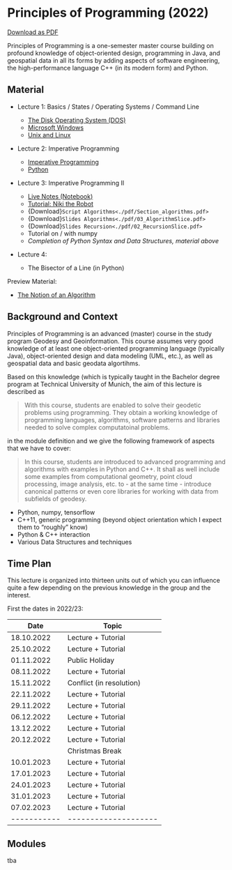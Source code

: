 # Principles of Programming (2022)

<a href="principles-of-programming.pdf">Download as PDF</a>

Principles of Programming is a one-semester master course building on profound knowledge of object-oriented design, programming in Java, and geospatial data in all its forms by adding aspects of software engineering, the high-performance language C++ (in its modern form) and Python.

## Material

- Lecture 1: Basics / States / Operating Systems / Command Line
  - [The Disk Operating System (DOS)](files/dos)
  - [Microsoft Windows](files/windows)
  - [Unix and Linux](files/unix)
- Lecture 2: Imperative Programming
  - [Imperative Programming](files/imperative_programming)
  - [Python](files/python_basics)
- Lecture 3: Imperative Programming II
  - [Live Notes (Notebook)](files/2022-11-08_ExampleFromLecture.ipynb)
  - [Tutorial: Niki the Robot](files/tasks_01_niki)
  - {Download}`Script Algorithms<./pdf/Section_algorithms.pdf>`
  - {Download}`Slides Algorithms<./pdf/03_AlgorithmSlice.pdf>`
  - {Download}`Slides Recursion<./pdf/02_RecursionSlice.pdf>`
  - Tutorial on / with numpy
  - *Completion of Python Syntax and Data Structures, material above*

- Lecture 4:
  - The Bisector of a Line (in Python)

Preview Material:

- [The Notion of an Algorithm](files/algorithm.md)

## Background and Context

Principles of Programming is an advanced (master) course in the study program Geodesy and Geoinformation. This course assumes very good knowledge of at least one object-oriented programming language (typically Java), object-oriented design and data modeling (UML, etc.), as well as geospatial data and basic geodata algortihms.

Based on this knowledge (which is typically taught in the Bachelor degree program at Technical University of Munich, the aim of this lecture is described as

> With this course, students are enabled to solve their geodetic problems using programming. They obtain a working knowledge of programming languages, algorithms, software patterns and libraries needed to solve complex computatoinal problems.

in the module definition and we give the following framework of aspects that we have to cover:

> In this course, students are introduced to advanced programming and algorithms with examples in Python and C++. It shall as well include some examples from computational geometry, point cloud processing, image analysis, etc. to - at the same time - introduce canonical patterns or even core libraries for working with data from subfields of geodesy.

- Python, numpy, tensorflow
- C++11, generic programming (beyond object orientation which I expect them to “roughly” know)
- Python & C++ interaction
- Various Data Structures and techniques

## Time Plan

This lecture is organized into thirteen units out of which you can influence quite a few depending
on the previous knowledge in the group and the interest.

First the dates in 2022/23:

|Date       | Topic             |
|---------- | ------------------|
|18.10.2022 | Lecture + Tutorial |
|25.10.2022 | Lecture + Tutorial |
|01.11.2022 | Public Holiday    |
|08.11.2022 | Lecture + Tutorial |
|15.11.2022 | Conflict (in resolution) |
|22.11.2022 | Lecture + Tutorial |
|29.11.2022 | Lecture + Tutorial |
|06.12.2022 | Lecture + Tutorial |
|13.12.2022 | Lecture + Tutorial |
|20.12.2022 | Lecture + Tutorial |
|           | Christmas Break   |
|10.01.2023 | Lecture + Tutorial |
|17.01.2023 | Lecture + Tutorial |
|24.01.2023 | Lecture + Tutorial |
|31.01.2023 | Lecture + Tutorial |
|07.02.2023 | Lecture + Tutorial |
|-----------|--------------------|

## Modules

tba
